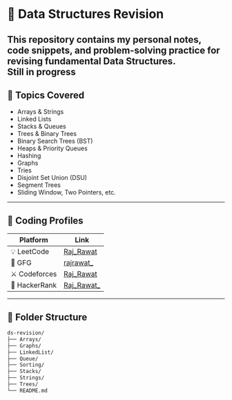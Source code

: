 # 🧠 Data Structures Revision

This repository contains my personal notes, code snippets, and problem-solving practice for revising fundamental **Data Structures**.  
Still in progress
---

## 🚀 Topics Covered

- Arrays & Strings
- Linked Lists
- Stacks & Queues
- Trees & Binary Trees
- Binary Search Trees (BST)
- Heaps & Priority Queues
- Hashing
- Graphs
- Tries
- Disjoint Set Union (DSU)
- Segment Trees
- Sliding Window, Two Pointers, etc.

---

## 📌 Coding Profiles

| Platform      | Link |
|---------------|------|
| 💡 LeetCode    | [Raj_Rawat](https://leetcode.com/Raj_Rawat/) |
| 📘 GFG         | [rajrawat_](https://auth.geeksforgeeks.org/user/rajrawat_) |
| ⚔️ Codeforces  | [Raj_Rawat](https://codeforces.com/profile/Raj_Rawat) |
| 🧮 HackerRank  | [Raj_Rawat_](https://www.hackerrank.com/Raj_Rawat_) |

---

## 📁 Folder Structure

```bash
ds-revision/
├── Arrays/
├── Graphs/
├── LinkedList/
├── Queue/
├── Sorting/
├── Stacks/
├── Strings/
├── Trees/
└── README.md
